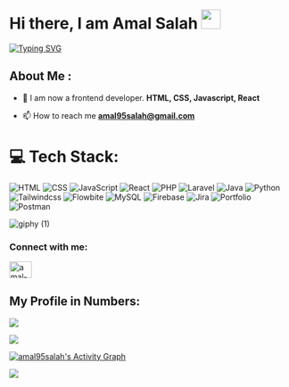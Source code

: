 
<!--
**Amal95Salah/Amal95Salah** is a ✨ _special_ ✨ repository because its `README.md` (this file) appears on your GitHub profile.

Here are some ideas to get you started:

- 🔭 I’m currently working on ...
- 🌱 I’m currently learning ...
- 👯 I’m looking to collaborate on ...
- 🤔 I’m looking for help with ...
- 💬 Ask me about ...
- 📫 How to reach me: ...
- 😄 Pronouns: ...
- ⚡ Fun fact: ...
-->
# Hi there, I am Amal Salah <img src="https://media.giphy.com/media/hvRJCLFzcasrR4ia7z/giphy.gif" width="35">


[![Typing SVG](https://readme-typing-svg.herokuapp.com?size=50&pause=1000&color=grey&width=600&height=70&lines=Welcome)](https://git.io/typing-svg)

## About Me :
- 🌱 I am now a frontend developer. **HTML, CSS, Javascript, React**

- 📫 How to reach me **amal95salah@gmail.com**

# 💻 Tech Stack:
![HTML](https://img.shields.io/badge/html5-%23E34F26.svg?style=for-the-badge&logo=html5&logoColor=white) ![CSS](https://img.shields.io/badge/css3-%231572B6.svg?style=for-the-badge&logo=css3&logoColor=white) ![JavaScript](https://img.shields.io/badge/javascript-%23323330.svg?style=for-the-badge&logo=javascript&logoColor=%23F7DF1E) ![React](https://img.shields.io/badge/react-%2320232a.svg?style=for-the-badge&logo=react&logoColor=%2361DAFB) ![PHP](https://img.shields.io/badge/php-%23777BB4.svg?style=for-the-badge&logo=php&logoColor=white) ![Laravel](https://img.shields.io/badge/laravel-%23FF2D20.svg?style=for-the-badge&logo=laravel&logoColor=white) ![Java](https://img.shields.io/badge/java-%23ED8B00.svg?style=for-the-badge&logo=java&logoColor=white) ![Python](https://img.shields.io/badge/docker-%230db7ed.svg?style=for-the-badge&logo=docker&logoColor=white)
![Tailwindcss](https://img.shields.io/badge/webpack-%238DD6F9.svg?style=for-the-badge&logo=webpack&logoColor=black) ![Flowbite](https://img.shields.io/badge/vuejs-%2335495e.svg?style=for-the-badge&logo=vuedotjs&logoColor=%234FC08D)  ![MySQL](https://img.shields.io/badge/mysql-%2300f.svg?style=for-the-badge&logo=mysql&logoColor=white) ![Firebase](https://img.shields.io/badge/sqlite-%2307405e.svg?style=for-the-badge&logo=sqlite&logoColor=white) ![Jira](https://img.shields.io/badge/jira-%230A0FFF.svg?style=for-the-badge&logo=jira&logoColor=white) ![Portfolio](https://img.shields.io/badge/Portfolio-%23000000.svg?style=for-the-badge&logo=firefox&logoColor=#FF7139) ![Postman](https://img.shields.io/badge/Postman-FF6C37?style=for-the-badge&logo=postman&logoColor=white) 



![giphy (1)](https://user-images.githubusercontent.com/94759531/200421012-d3e245f6-7f7c-4b48-a998-55f9ba67ba62.gif)


 <h3 align="left">Connect with me:</h3>
<p align="left">
<a href="https://www.linkedin.com/in/amal-salah449/" target="blank"><img align="center" src="https://raw.githubusercontent.com/rahuldkjain/github-profile-readme-generator/master/src/images/icons/Social/linked-in-alt.svg" alt="amal-salah449" height="30" width="40" /></a>
</p>

    
## My Profile in Numbers: 
<a href="#">
  <img align="center" src="https://github-readme-stats.vercel.app/api?username=amal95salah&show_icons=true&count_private=true&theme=dark&hide_border=true" />
</a>

<a href="#"><img align="center" src="http://github-readme-streak-stats.herokuapp.com?user=amal95salah&theme=dark&date_format=M%20j%5B%2C%20Y%5D&hide_border=true"></a>

<a href="https://github.com/amal95salah/github-readme-activity-graph"><img alt="amal95salah's Activity Graph" src="https://activity-graph.herokuapp.com/graph?username=amal95salah&hide_border=true&theme=react-dark" /></a>

<a href="#">
  <img align="center" src="https://github-readme-stats.vercel.app/api/top-langs/?username=amal95salah&layout=compact&hide=CSS,html&langs_count=3&theme=dark"/>
</a>

